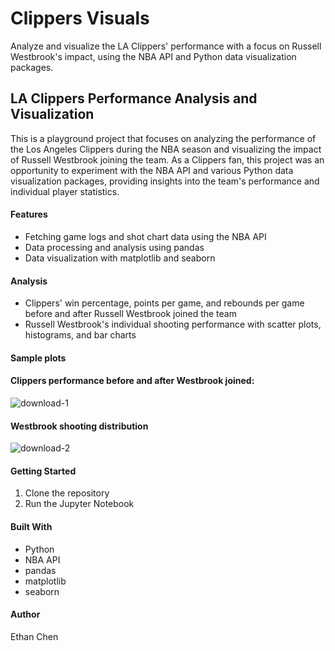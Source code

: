 # Clippers Visuals
Analyze and visualize the LA Clippers' performance with a focus on Russell Westbrook's impact, using the NBA API and Python data visualization packages.

## LA Clippers Performance Analysis and Visualization
This is a playground project that focuses on analyzing the performance of the Los Angeles Clippers during the NBA season and visualizing the impact of Russell Westbrook joining the team. As a Clippers fan, this project was an opportunity to experiment with the NBA API and various Python data visualization packages, providing insights into the team's performance and individual player statistics.

#### Features
- Fetching game logs and shot chart data using the NBA API
- Data processing and analysis using pandas
- Data visualization with matplotlib and seaborn
#### Analysis
- Clippers' win percentage, points per game, and rebounds per game before and after Russell Westbrook joined the team
- Russell Westbrook's individual shooting performance with scatter plots, histograms, and bar charts
#### Sample plots

#### Clippers performance before and after Westbrook joined:

![download-1](https://user-images.githubusercontent.com/96222805/229660794-7772f1e6-ec5e-4270-974d-e36efae5e823.png)

#### Westbrook shooting distribution

![download-2](https://user-images.githubusercontent.com/96222805/229660810-fd82c733-d99b-4cf6-aa98-bd60eec5a7c7.png)



#### Getting Started
1. Clone the repository
2. Run the Jupyter Notebook
#### Built With
- Python
- NBA API
- pandas
- matplotlib
- seaborn
#### Author
Ethan Chen
